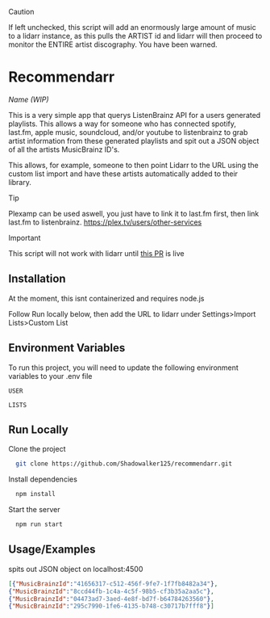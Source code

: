 >[!CAUTION]
>If left unchecked, this script will add an enormously large amount of music to a lidarr instance, as this pulls the ARTIST id and lidarr will then proceed to monitor the ENTIRE artist discography. You have been warned.


# Recommendarr

*Name (WIP)*

This is a very simple app that querys ListenBrainz API for a users generated playlists. This allows a way for someone who has connected spotify, last.fm, apple music, soundcloud, and/or youtube to listenbrainz to grab artist information from these generated playlists and spit out a JSON object of all the artists MusicBrainz ID's.

This allows, for example, someone to then point Lidarr to the URL using the custom list import and have these artists automatically added to their library.

>[!TIP]
>Plexamp can be used aswell, you just have to link it to last.fm first, then link last.fm to listenbrainz. https://plex.tv/users/other-services

> [!IMPORTANT]  
> This script will not work with lidarr until [this PR](https://github.com/Lidarr/Lidarr/pull/5399) is live


## Installation

At the moment, this isnt containerized and requires node.js

Follow Run locally below, then add the URL to lidarr under Settings>Import Lists>Custom List


## Environment Variables

To run this project, you will need to update the following environment variables to your .env file

`USER`

`LISTS`


## Run Locally

Clone the project

```bash
  git clone https://github.com/Shadowalker125/recommendarr.git
```

Install dependencies

```bash
  npm install
```

Start the server

```bash
  npm run start
```


## Usage/Examples

spits out JSON object on localhost:4500

```json
[{"MusicBrainzId":"41656317-c512-456f-9fe7-1f7fb8482a34"},
{"MusicBrainzId":"8ccd44fb-1c4a-4c5f-98b5-cf3b35a2aa5c"},
{"MusicBrainzId":"04473ad7-3aed-4e8f-bd7f-b64784263560"},
{"MusicBrainzId":"295c7990-1fe6-4135-b748-c30717b7fff8"}]
```

